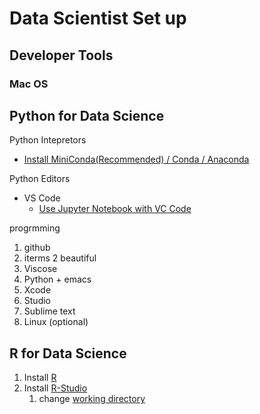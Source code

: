 # Data Scientist Set up

## Developer Tools

### Mac OS


## Python for Data Science

Python Intepretors

- [Install MiniConda(Recommended) / Conda / Anaconda](https://towardsdatascience.com/managing-project-specific-environments-with-conda-b8b50aa8be0e)


Python Editors

- VS Code 
  - [Use Jupyter Notebook with VC Code](https://code.visualstudio.com/docs/datascience/jupyter-notebooks)


progrmming

1. github
2. iterms 2 beautiful
3. Viscose
4. Python + emacs
5. Xcode
6. Studio
7. Sublime text
8. Linux (optional)

## R for Data Science

1. Install [R](https://cran.rstudio.com/)
2. Install [R-Studio](https://www.rstudio.com/products/rstudio/download/#download)
   1. change [working directory](https://support.rstudio.com/hc/en-us/articles/200711843-Working-Directories-and-Workspaces-in-the-RStudio-IDE)

